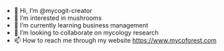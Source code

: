 - 👋 Hi, I’m @mycogit-creator
- 👀 I’m interested in mushrooms
- 🌱 I’m currently learning business management
- 💞️ I’m looking to collaborate on mycology research
- 📫 How to reach me through my website https://www.mycoforest.com

<!---
mycogit-creator/mycogit-creator is a ✨ special ✨ repository because its `README.md` (this file) appears on your GitHub profile.
You can click the Preview link to take a look at your changes.
--->
